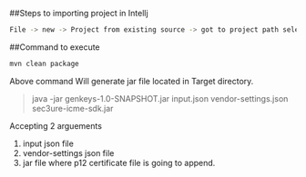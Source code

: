
##Steps to importing project in Intellj

```bash
File -> new -> Project from existing source -> got to project path select pom.xml
```


##Command to execute 

```bash
mvn clean package

```
Above command Will generate jar file located in Target directory.

>java -jar genkeys-1.0-SNAPSHOT.jar input.json vendor-settings.json sec3ure-icme-sdk.jar

Accepting 2 arguements
1) input json file 
2) vendor-settings json file
3) jar file where p12 certificate file is going to append.